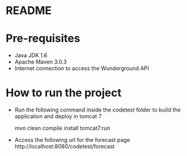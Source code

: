 README
========

Pre-requisites
==============

- Java JDK 1.6 <br>
- Apache Maven 3.0.3 <br>
- Internet connection to access the Wunderground API <br>

How to run the project
======================
- Run the following command inside the codetest folder to build the application and deploy in tomcat 7

  mvn clean compile install tomcat7:run

- Access the following url for the forecast page <br>
  http://localhost:8080/codetest/forecast


